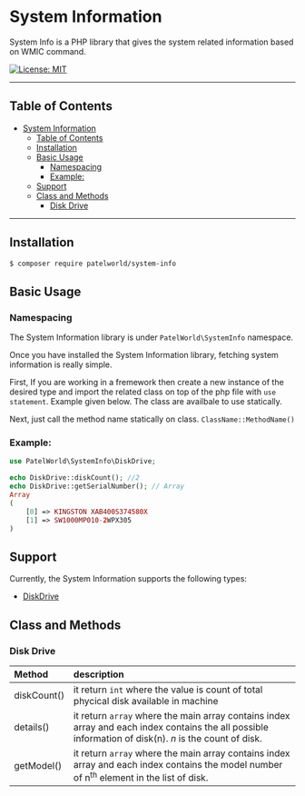 # System Information

System Info is a PHP library that gives the system related information based on WMIC command.

[![License: MIT](https://img.shields.io/badge/License-MIT-yellow.svg)](https://opensource.org/licenses/MIT)

---

## Table of Contents

- [System Information](#system-information)
  - [Table of Contents](#table-of-contents)
  - [Installation](#installation)
  - [Basic Usage](#basic-usage)
    - [Namespacing](#namespacing)
    - [Example:](#example)
  - [Support](#support)
  - [Class and Methods](#class-and-methods)
    - [Disk Drive](#disk-drive)

---

## Installation

```bash
$ composer require patelworld/system-info
```

## Basic Usage

### Namespacing

The System Information library is under `PatelWorld\SystemInfo` namespace.

Once you have installed the System Information library, fetching system information is really simple.

First, If you are working in a fremework then create a new instance of the desired type and import the related class on top of the php file with `use statement`. Example given below.
The class are availbale to use statically.

Next, just call the method name statically on class. `ClassName::MethodName()`

### Example:

```php
use PatelWorld\SystemInfo\DiskDrive;

echo DiskDrive::diskCount(); //2
echo DiskDrive::getSerialNumber(); // Array
Array
(
    [0] => KINGSTON XAB400S374580X
    [1] => SW1000MP010-2WPX305
)
```

## Support

Currently, the System Information supports the following types:

- [DiskDrive](#disk-drive)



## Class and Methods
### Disk Drive
| Method | description |
| :--------|:--------|
| diskCount() | it return `int` where the value is count of total phycical disk available in machine |
| details() | it return `array` where the main array contains index array and each index contains the all possible information of disk(n). _n_ is the count of disk.|
| getModel() | it return `array` where the main array contains index array and each index contains the model number of n<sup>th</sup> element in the list of disk.|
